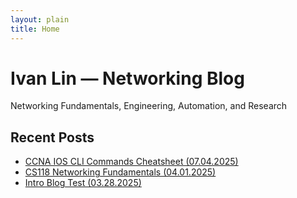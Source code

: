 ```yaml
---
layout: plain
title: Home
---
```


# Ivan Lin — Networking Blog
Networking Fundamentals, Engineering, Automation, and Research

## Recent Posts
- [CCNA IOS CLI Commands Cheatsheet (07.04.2025)](./posts/2025-07-04-CCNA-IOS-CLI-CHEATSHEET.md)
- [CS118 Networking Fundamentals (04.01.2025)](./posts/2025-04-01-CS118-network-fundamentals-cheatsheet.md)
- [Intro Blog Test (03.28.2025)](./posts/2025-03-28-hello.md)